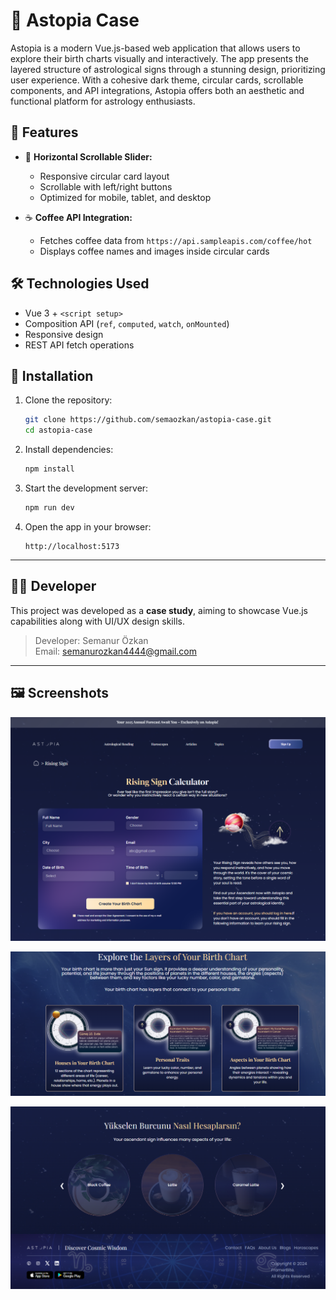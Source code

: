 # 🌌 Astopia Case

Astopia is a modern Vue.js-based web application that allows users to explore their birth charts visually and interactively. The app presents the layered structure of astrological signs through a stunning design, prioritizing user experience. With a cohesive dark theme, circular cards, scrollable components, and API integrations, Astopia offers both an aesthetic and functional platform for astrology enthusiasts.

## 🚀 Features

- 🎠 **Horizontal Scrollable Slider:**

  - Responsive circular card layout
  - Scrollable with left/right buttons
  - Optimized for mobile, tablet, and desktop

- ☕ **Coffee API Integration:**
  - Fetches coffee data from `https://api.sampleapis.com/coffee/hot`
  - Displays coffee names and images inside circular cards

## 🛠 Technologies Used

- Vue 3 + `<script setup>`
- Composition API (`ref`, `computed`, `watch`, `onMounted`)
- Responsive design
- REST API fetch operations

## 🧩 Installation

1. Clone the repository:

   ```bash
   git clone https://github.com/semaozkan/astopia-case.git
   cd astopia-case
   ```

2. Install dependencies:

   ```bash
   npm install
   ```

3. Start the development server:

   ```bash
   npm run dev
   ```

4. Open the app in your browser:
   ```
   http://localhost:5173
   ```

---

## 👩‍💻 Developer

This project was developed as a **case study**, aiming to showcase Vue.js capabilities along with UI/UX design skills.

> Developer: Semanur Özkan  
> Email: [semanurozkan4444@gmail.com](mailto:semanurozkan4444@gmail.com)

---

## 🖼️ Screenshots

![ss1](./public/ss/ss1.png)

![ss1](./public/ss/ss2.png)

![ss1](./public/ss/ss3.png)
